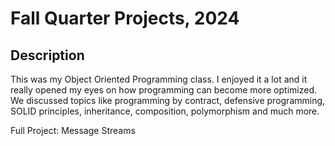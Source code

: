 <h1>Fall Quarter Projects, 2024</h1>

<h2>Description</h2>

This was my Object Oriented Programming class. I enjoyed it a lot and it really opened my eyes on how programming can become more optimized. We discussed topics like programming by contract, defensive programming, SOLID principles, inheritance, composition, polymorphism and much more. 

Full Project: Message Streams <br/>
